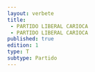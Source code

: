 ```yaml
---
layout: verbete
title:
 - PARTIDO LIBERAL CARIOCA
 - PARTIDO LIBERAL CARIOCA
published: true
edition: 1  
type: T
subtype: Partido
---
```


